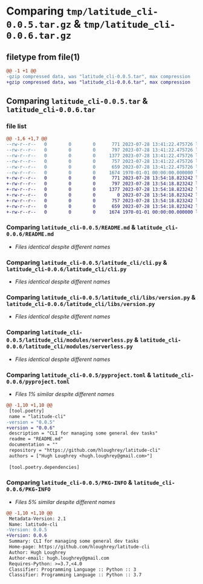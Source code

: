 # Comparing `tmp/latitude_cli-0.0.5.tar.gz` & `tmp/latitude_cli-0.0.6.tar.gz`

## filetype from file(1)

```diff
@@ -1 +1 @@
-gzip compressed data, was "latitude_cli-0.0.5.tar", max compression
+gzip compressed data, was "latitude_cli-0.0.6.tar", max compression
```

## Comparing `latitude_cli-0.0.5.tar` & `latitude_cli-0.0.6.tar`

### file list

```diff
@@ -1,6 +1,7 @@
--rw-r--r--   0        0        0      771 2023-07-28 13:41:22.475726 latitude_cli-0.0.5/README.md
--rw-r--r--   0        0        0      797 2023-07-28 13:41:22.475726 latitude_cli-0.0.5/latitude_cli/cli.py
--rw-r--r--   0        0        0     1377 2023-07-28 13:41:22.475726 latitude_cli-0.0.5/latitude_cli/libs/version.py
--rw-r--r--   0        0        0      757 2023-07-28 13:41:22.475726 latitude_cli-0.0.5/latitude_cli/modules/serverless.py
--rw-r--r--   0        0        0      659 2023-07-28 13:41:22.475726 latitude_cli-0.0.5/pyproject.toml
--rw-r--r--   0        0        0     1674 1970-01-01 00:00:00.000000 latitude_cli-0.0.5/PKG-INFO
+-rw-r--r--   0        0        0      771 2023-07-28 13:54:18.823242 latitude_cli-0.0.6/README.md
+-rw-r--r--   0        0        0      797 2023-07-28 13:54:18.823242 latitude_cli-0.0.6/latitude_cli/cli.py
+-rw-r--r--   0        0        0     1377 2023-07-28 13:54:18.823242 latitude_cli-0.0.6/latitude_cli/libs/version.py
+-rw-r--r--   0        0        0        0 2023-07-28 13:54:18.823242 latitude_cli-0.0.6/latitude_cli/modules/__init__.py
+-rw-r--r--   0        0        0      757 2023-07-28 13:54:18.823242 latitude_cli-0.0.6/latitude_cli/modules/serverless.py
+-rw-r--r--   0        0        0      659 2023-07-28 13:54:18.823242 latitude_cli-0.0.6/pyproject.toml
+-rw-r--r--   0        0        0     1674 1970-01-01 00:00:00.000000 latitude_cli-0.0.6/PKG-INFO
```

### Comparing `latitude_cli-0.0.5/README.md` & `latitude_cli-0.0.6/README.md`

 * *Files identical despite different names*

### Comparing `latitude_cli-0.0.5/latitude_cli/cli.py` & `latitude_cli-0.0.6/latitude_cli/cli.py`

 * *Files identical despite different names*

### Comparing `latitude_cli-0.0.5/latitude_cli/libs/version.py` & `latitude_cli-0.0.6/latitude_cli/libs/version.py`

 * *Files identical despite different names*

### Comparing `latitude_cli-0.0.5/latitude_cli/modules/serverless.py` & `latitude_cli-0.0.6/latitude_cli/modules/serverless.py`

 * *Files identical despite different names*

### Comparing `latitude_cli-0.0.5/pyproject.toml` & `latitude_cli-0.0.6/pyproject.toml`

 * *Files 1% similar despite different names*

```diff
@@ -1,10 +1,10 @@
 [tool.poetry]
 name = "latitude-cli"
-version = "0.0.5"
+version = "0.0.6"
 description = "CLI for managing some general dev tasks"
 readme = "README.md"
 documentation = ""
 repository = "https://github.com/hloughrey/latitude-cli"
 authors = ["Hugh Loughrey <hugh.loughrey@gmail.com>"]
 
 [tool.poetry.dependencies]
```

### Comparing `latitude_cli-0.0.5/PKG-INFO` & `latitude_cli-0.0.6/PKG-INFO`

 * *Files 5% similar despite different names*

```diff
@@ -1,10 +1,10 @@
 Metadata-Version: 2.1
 Name: latitude-cli
-Version: 0.0.5
+Version: 0.0.6
 Summary: CLI for managing some general dev tasks
 Home-page: https://github.com/hloughrey/latitude-cli
 Author: Hugh Loughrey
 Author-email: hugh.loughrey@gmail.com
 Requires-Python: >=3.7,<4.0
 Classifier: Programming Language :: Python :: 3
 Classifier: Programming Language :: Python :: 3.7
```

